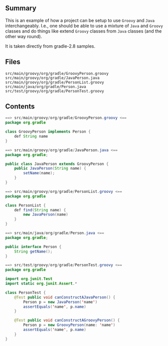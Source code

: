 
## Summary

This is an example of how a project can be setup to use <code>Groovy</code> and <code>Java</code> interchangeably.
I.e., one should be able to use a mixture of <code>Java</code> and <code>Groovy</code> classes and
do things like extend <code>Groovy</code> classes from <code>Java</code> classes (and the other way round).

It is taken directly from gradle-2.8 samples.

## Files

```
src/main/groovy/org/gradle/GroovyPerson.groovy
src/main/groovy/org/gradle/JavaPerson.java
src/main/groovy/org/gradle/PersonList.groovy
src/main/java/org/gradle/Person.java
src/test/groovy/org/gradle/PersonTest.groovy
```

## Contents

```java
==> src/main/groovy/org/gradle/GroovyPerson.groovy <==
package org.gradle

class GroovyPerson implements Person {
    def String name
}

==> src/main/groovy/org/gradle/JavaPerson.java <==
package org.gradle;

public class JavaPerson extends GroovyPerson {
    public JavaPerson(String name) {
        setName(name);
    }
}

==> src/main/groovy/org/gradle/PersonList.groovy <==
package org.gradle

class PersonList {
    def find(String name) {
        new JavaPerson(name)
    }
}

==> src/main/java/org/gradle/Person.java <==
package org.gradle;

public interface Person {
    String getName();
}

==> src/test/groovy/org/gradle/PersonTest.groovy <==
package org.gradle

import org.junit.Test
import static org.junit.Assert.*

class PersonTest {
    @Test public void canConstructAJavaPerson() {
        Person p = new JavaPerson('name')
        assertEquals('name', p.name)
    }

    @Test public void canConstructAGroovyPerson() {
        Person p = new GroovyPerson(name: 'name')
        assertEquals('name', p.name)
    }
}
```

